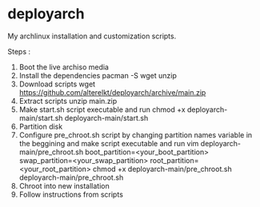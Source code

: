 # deployarch
My archlinux installation and customization scripts.

Steps :
1) Boot the live archiso media
2) Install the dependencies
  pacman -S wget unzip
3) Download scripts
  wget https://github.com/alterelkt/deployarch/archive/main.zip
4) Extract scripts
  unzip main.zip
5) Make start.sh script executable and run
  chmod +x deployarch-main/start.sh
  deployarch-main/start.sh
6) Partition disk
7) Configure pre_chroot.sh script by changing partition names variable in the beggining and make script executable and run
  vim deployarch-main/pre_chroot.sh
    boot_partition=<your_boot_partition>
    swap_partition=<your_swap_partition>
    root_partition=<your_root_partition>
  chmod +x deployarch-main/pre_chroot.sh
  deployarch-main/pre_chroot.sh
 8) Chroot into new installation
 9) Follow instructions from scripts
